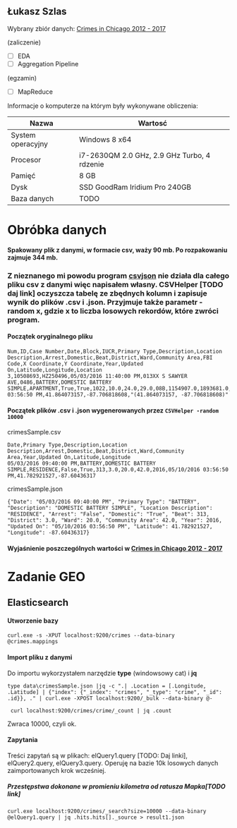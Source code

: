 ## Łukasz Szlas

Wybrany zbiór danych: [Crimes in Chicago 2012 - 2017](https://www.kaggle.com/currie32/crimes-in-chicago)

(zaliczenie)

- [ ] EDA
- [ ] Aggregation Pipeline

(egzamin)

- [ ] MapReduce

Informacje o komputerze na którym były wykonywane obliczenia:

| Nazwa                 | Wartosć    |
|-----------------------|------------|
| System operacyjny     | Windows 8 x64 |
| Procesor              | i7-2630QM 2.0 GHz, 2.9 GHz Turbo, 4 rdzenie |
| Pamięć                | 8 GB |
| Dysk                  | SSD GoodRam Iridium Pro 240GB |
| Baza danych           | TODO |

# Obróbka danych
#### Spakowany plik z danymi, w formacie csv, waży 90 mb. Po rozpakowaniu zajmuje 344 mb.
### Z nieznanego mi powodu program [csvjson](http://csvkit.readthedocs.io/en/latest/scripts/csvjson.html) nie działa dla całego pliku csv z danymi więc napisałem własny. CSVHelper [TODO daj link] oczyszcza tabelę ze zbędnych kolumn i zapisuje wynik do plików .csv i .json. Przyjmuje także parametr -random x, gdzie x to liczba losowych rekordów, które zwróci program.
#### Początek oryginalnego pliku
```
Num,ID,Case Number,Date,Block,IUCR,Primary Type,Description,Location Description,Arrest,Domestic,Beat,District,Ward,Community Area,FBI Code,X Coordinate,Y Coordinate,Year,Updated On,Latitude,Longitude,Location
3,10508693,HZ250496,05/03/2016 11:40:00 PM,013XX S SAWYER AVE,0486,BATTERY,DOMESTIC BATTERY SIMPLE,APARTMENT,True,True,1022,10.0,24.0,29.0,08B,1154907.0,1893681.0,2016,05/10/2016 03:56:50 PM,41.864073157,-87.706818608,"(41.864073157, -87.706818608)"
```
#### Początek plików .csv i .json wygenerowanych przez <code>CSVHelper -random 10000</code>
crimesSample.csv
```
Date,Primary Type,Description,Location Description,Arrest,Domestic,Beat,District,Ward,Community Area,Year,Updated On,Latitude,Longitude
05/03/2016 09:40:00 PM,BATTERY,DOMESTIC BATTERY SIMPLE,RESIDENCE,False,True,313,3.0,20.0,42.0,2016,05/10/2016 03:56:50 PM,41.782921527,-87.60436317
```
crimesSample.json
```
{"Date": "05/03/2016 09:40:00 PM", "Primary Type": "BATTERY", "Description": "DOMESTIC BATTERY SIMPLE", "Location Description": "RESIDENCE", "Arrest": "False", "Domestic": "True", "Beat": 313, "District": 3.0, "Ward": 20.0, "Community Area": 42.0, "Year": 2016, "Updated On": "05/10/2016 03:56:50 PM", "Latitude": 41.782921527, "Longitude": -87.60436317}
```
#### Wyjaśnienie poszczególnych wartości w [Crimes in Chicago 2012 - 2017](https://www.kaggle.com/currie32/crimes-in-chicago)
# Zadanie GEO
## Elasticsearch
#### Utworzenie bazy
<code>curl.exe -s -XPUT localhost:9200/crimes --data-binary @crimes.mappings</code>
#### Import pliku z danymi
Do importu wykorzystałem narzędzie <b>type</b> (windowsowy cat) i <b>jq</b>

<code>type data\crimesSample.json |jq -c ".| .Location = [.Longitude, .Latitude] | {\"index\": {\"_index\": \"crimes\", \"_type\": \"crime\", \"_id\": .id}}, ." | curl.exe -XPOST localhost:9200/_bulk --data-binary @- </code>

<code> curl localhost:9200/crimes/crime/_count | jq .count </code>

Zwraca 10000, czyli ok.

#### Zapytania
Treści zapytań są w plikach: elQuery1.query [TODO: Daj linki], elQuery2.query, elQuery3.query. Operuję na bazie 10k losowych danych zaimportowanych krok wcześniej.
##### Przestępstwa dokonane w promieniu kilometra od ratusza Mapka[TODO link]
<code>curl.exe localhost:9200/crimes/_search?size=10000 --data-binary @elQuery1.query | jq .hits.hits[]._source > result1.json<code>

